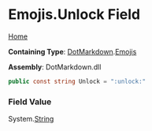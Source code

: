 # Emojis\.Unlock Field

[Home](../../../README.md)

**Containing Type**: [DotMarkdown](../../README.md)\.[Emojis](../README.md)

**Assembly**: DotMarkdown\.dll

```csharp
public const string Unlock = ":unlock:"
```

### Field Value

System\.[String](https://docs.microsoft.com/en-us/dotnet/api/system.string)